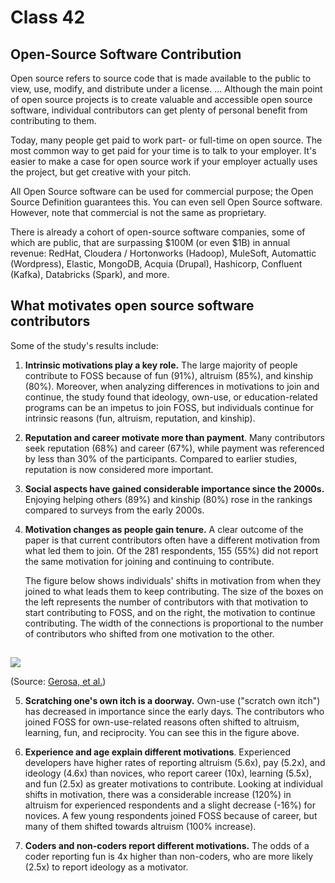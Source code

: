 # Class 42

## Open-Source Software Contribution

Open source refers to source code that is made available to the public to view, use, modify, and distribute under a license. ... Although the main point of open source projects is to create valuable and accessible open source software, individual contributors can get plenty of personal benefit from contributing to them.

Today, many people get paid to work part- or full-time on open source. The most common way to get paid for your time is to talk to your employer. It's easier to make a case for open source work if your employer actually uses the project, but get creative with your pitch.

All Open Source software can be used for commercial purpose; the Open Source Definition guarantees this. You can even sell Open Source software. However, note that commercial is not the same as proprietary.

There is already a cohort of open-source software companies, some of which are public, that are surpassing $100M (or even $1B) in annual revenue: RedHat, Cloudera / Hortonworks (Hadoop), MuleSoft, Automattic (Wordpress), Elastic, MongoDB, Acquia (Drupal), Hashicorp, Confluent (Kafka), Databricks (Spark), and more.

## What motivates open source software contributors

Some of the study's results include:

1. **Intrinsic motivations play a key role.** The large majority of people contribute to FOSS because of fun (91%), altruism (85%), and kinship (80%). Moreover, when analyzing differences in motivations to join and continue, the study found that ideology, own-use, or education-related programs can be an impetus to join FOSS, but individuals continue for intrinsic reasons (fun, altruism, reputation, and kinship).

2. **Reputation and career motivate more than payment**. Many contributors seek reputation (68%) and career (67%), while payment was referenced by less than 30% of the participants. Compared to earlier studies, reputation is now considered more important.

3. **Social aspects have gained considerable importance since the 2000s.** Enjoying helping others (89%) and kinship (80%) rose in the rankings compared to surveys from the early 2000s.

4. **Motivation changes as people gain tenure.** A clear outcome of the paper is that current contributors often have a different motivation from what led them to join. Of the 281 respondents, 155 (55%) did not report the same motivation for joining and continuing to contribute.  

    The figure below shows individuals' shifts in motivation from when they joined to what leads them to keep contributing. The size of the boxes on the left represents the number of contributors with that motivation to start contributing to FOSS, and on the right, the motivation to continue contributing. The width of the connections is proportional to the number of contributors who shifted from one motivation to the other.

##

<img src=https://i.ibb.co/89GJJGS/sankey-motivations.png)/>

(Source: [Gerosa, et al.](https://arxiv.org/pdf/2101.10291.pdf))

5. **Scratching one's own itch is a doorway.** Own-use ("scratch own itch") has decreased in importance since the early days. The contributors who joined FOSS for own-use-related reasons often shifted to altruism, learning, fun, and reciprocity. You can see this in the figure above.

6. **Experience and age explain different motivations**. Experienced developers have higher rates of reporting altruism (5.6x), pay (5.2x), and ideology (4.6x) than novices, who report career (10x), learning (5.5x), and fun (2.5x) as greater motivations to contribute. Looking at individual shifts in motivation, there was a considerable increase (120%) in altruism for experienced respondents and a slight decrease (-16%) for novices. A few young respondents joined FOSS because of career, but many of them shifted towards altruism (100% increase).

7. **Coders and non-coders report different motivations.** The odds of a coder reporting fun is 4x higher than non-coders, who are more likely (2.5x) to report ideology as a motivator.
